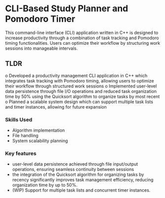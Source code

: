 # CLI-Based Study Planner and Pomodoro Timer
This command-line interface (CLI) application written in C++ is designed to increase productivity through a combination of task tracking and Pomodoro timing functionalities. Users can optimize their workflow by structuring work sessions into manageable intervals.

## TLDR
o	Developed a productivity management CLI application in C++ which integrates task tracking with Pomodoro timing, allowing users to optimize their workflow through structured work sessions
o	Implemented user-level data persistence through file I/O operations and reduced task organization time by 50% using the Quicksort algorithm to organize tasks by most recent 
o	Planned a scalable system design which can support multiple task lists and timer instances, allowing for future expansion

### Skills Used
- Algorithm implementation
- File handling
- System scalability planning

### Key features
- user-level data persistence achieved through file input/output operations, ensuring seamless continuity between sessions
- the integration of the Quicksort algorithm for organizing tasks by recency significantly improves task management efficiency, reducing organization time by up to 50%.
- (WIP) Support for multiple task lists and concurrent timer instances.
